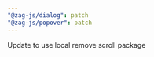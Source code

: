 ```yaml
---
"@zag-js/dialog": patch
"@zag-js/popover": patch
---
```


Update to use local remove scroll package
